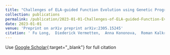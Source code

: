 ```yaml
---
title: "Challenges of ELA-guided Function Evolution using Genetic Programming"
collection: publications
permalink: /publication/2023-01-01-Challenges-of-ELA-guided-Function-Evolution-using-Genetic-Programming
date: 2023-01-01
venue: 'Preprint on arXiv preprint arXiv:2305.15245'
citation: ' Fu Long,  Diederick Vermetten,  Anna Kononova,  Roman Kalkreuth,  Kaifeng Yang,  Thomas B{\&quot;a}ck,  Niki Stein, &quot;Challenges of ELA-guided Function Evolution using Genetic Programming.&quot; Preprint on arXiv preprint arXiv:2305.15245, 2023.'
---
```

Use [Google Scholar](https://scholar.google.com/scholar?q=Challenges+of+ELA+guided+Function+Evolution+using+Genetic+Programming){:target="_blank"} for full citation